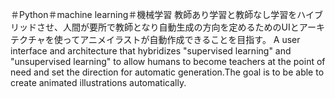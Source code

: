 ＃Python＃machine learning＃機械学習
教師あり学習と教師なし学習をハイブリッドさせ、人間が要所で教師となり自動生成の方向を定めるためのUIとアーキテクチャを使ってアニメイラストが自動作成できることを目指す。
A user interface and architecture that hybridizes "supervised learning" and "unsupervised learning" to allow humans to become teachers at the point of need and set the direction for automatic generation.The goal is to be able to create animated illustrations automatically.
